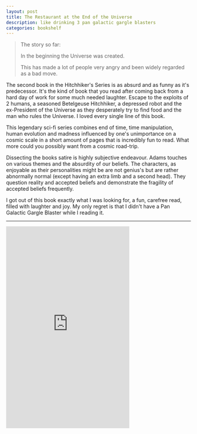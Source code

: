 ```yaml
---
layout: post
title: The Restaurant at the End of the Universe
description: like drinking 3 pan galactic gargle blasters
categories: bookshelf 
---
```


>The story so far:
>
>In the beginning the Universe was created.
>
>This has made a lot of people very angry and been widely regarded as a bad move.

The second book in the Hitchhiker's Series is as absurd and as funny as it's predecessor. It's the kind of book that you read after coming back from a hard day of work for some much needed laughter. Escape to the exploits of 2 humans, a seasoned  Betelgeuse Hitchhiker, a depressed robot and the ex-President of the Universe as they desperately try to find food and the man who rules the Universe. I loved every single line of this book.

This legendary sci-fi series combines end of time, time manipulation, human evolution and madness influenced by one's unimportance on a cosmic scale in a short amount of pages that is incredibly fun to read. What more could you possibly want from a cosmic road-trip.

Dissecting the books satire is highly subjective endeavour. Adams touches on various themes and the absurdity of our beliefs. The characters, as enjoyable as their personalities might be are not genius's but are rather abnormally normal (except having an extra limb and a second head). They question reality and accepted beliefs and demonstrate the fragility of accepted beliefs frequently.

I got out of this book exactly what I was looking for, a fun, carefree read, filled with laughter and joy. My only regret is that I didn't have a Pan Galactic Gargle Blaster while I reading it.

___

<iframe type="text/html" width="336" height="550" frameborder="0" allowfullscreen style="max-width:100%" src="https://read.amazon.in/kp/card?asin=B003GK217G&preview=inline&linkCode=kpe&ref_=cm_sw_r_kb_dp_ZUHmEb4BE8W0M" ></iframe>